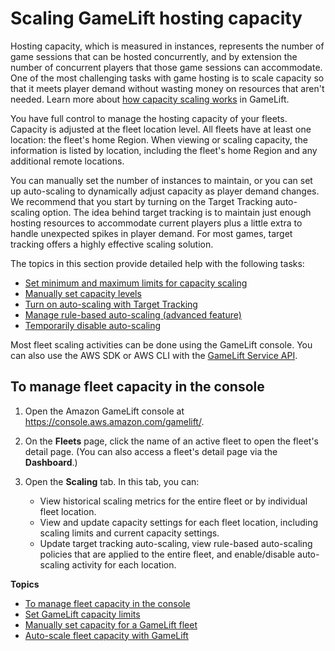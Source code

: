# Scaling GameLift hosting capacity<a name="fleets-manage-capacity"></a>

Hosting capacity, which is measured in instances, represents the number of game sessions that can be hosted concurrently, and by extension the number of concurrent players that those game sessions can accommodate\. One of the most challenging tasks with game hosting is to scale capacity so that it meets player demand without wasting money on resources that aren't needed\. Learn more about [how capacity scaling works](gamelift-howitworks.md#gamelift-howitworks-capacity) in GameLift\. 

You have full control to manage the hosting capacity of your fleets\. Capacity is adjusted at the fleet location level\. All fleets have at least one location: the fleet's home Region\. When viewing or scaling capacity, the information is listed by location, including the fleet's home Region and any additional remote locations\.

You can manually set the number of instances to maintain, or you can set up auto\-scaling to dynamically adjust capacity as player demand changes\. We recommend that you start by turning on the Target Tracking auto\-scaling option\. The idea behind target tracking is to maintain just enough hosting resources to accommodate current players plus a little extra to handle unexpected spikes in player demand\. For most games, target tracking offers a highly effective scaling solution\.

The topics in this section provide detailed help with the following tasks:
+ [Set minimum and maximum limits for capacity scaling](fleets-capacity-limits.md)
+ [Manually set capacity levels](fleets-updating-capacity.md)
+ [Turn on auto\-scaling with Target Tracking](fleets-autoscaling-target.md)
+ [Manage rule\-based auto\-scaling \(advanced feature\)](fleets-autoscaling-rule.md)
+ [Temporarily disable auto\-scaling](fleets-updating-capacity.md#fleets-updating-capacity-disable)

Most fleet scaling activities can be done using the GameLift console\. You can also use the AWS SDK or AWS CLI with the [GameLift Service API](https://docs.aws.amazon.com/gamelift/latest/apireference/)\. 

## To manage fleet capacity in the console<a name="fleet-manage-capacity-howto"></a>

1. Open the Amazon GameLift console at [https://console\.aws\.amazon\.com/gamelift/](https://console.aws.amazon.com/gamelift/)\.

1. On the **Fleets** page, click the name of an active fleet to open the fleet's detail page\. \(You can also access a fleet's detail page via the **Dashboard**\.\) 

1. Open the **Scaling** tab\. In this tab, you can: 
   + View historical scaling metrics for the entire fleet or by individual fleet location\.
   + View and update capacity settings for each fleet location, including scaling limits and current capacity settings\.
   + Update target tracking auto\-scaling, view rule\-based auto\-scaling policies that are applied to the entire fleet, and enable/disable auto\-scaling activity for each location\.

**Topics**
+ [To manage fleet capacity in the console](#fleet-manage-capacity-howto)
+ [Set GameLift capacity limits](fleets-capacity-limits.md)
+ [Manually set capacity for a GameLift fleet](fleets-updating-capacity.md)
+ [Auto\-scale fleet capacity with GameLift](fleets-autoscaling.md)